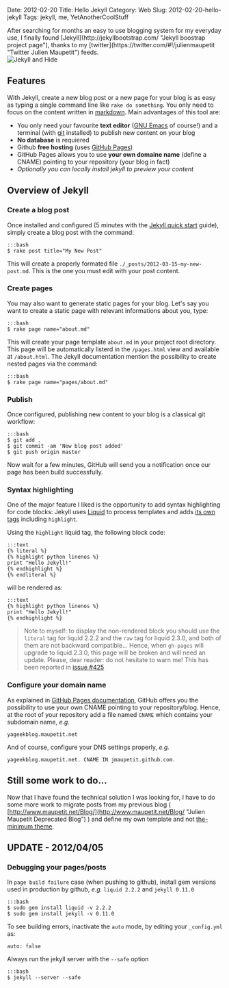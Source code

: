 Date: 2012-02-20
Title: Hello Jekyll
Category: Web
Slug: 2012-02-20-hello-jekyll
Tags: jekyll, me, YetAnotherCoolStuff

<div class="intro" markdown="1">
After searching for months an easy to use blogging system for my everyday use, I finally found [Jekyll](http://jekyllbootstrap.com/ "Jekyll boostrap project page"), thanks to my [twitter](https://twitter.com/#!/julienmaupetit "Twitter Julien Maupetit") feeds.
</div>

<img src="http://mskstatic.com/386/515/medias/photos/programmes/moins_de150000/132996/dr-jekyll-and-mr-hyde.jpg" alt="Jekyll and Hide" />

## Features

With Jekyll, create a new blog post or a new page for your blog is as easy as typing a single command line like `rake do something`. You only need to focus on the content written in [markdown](http://daringfireball.net/projects/markdown/syntax "Markdown syntax"). Main advantages of this tool are:

* You only need your favourite **text editor** ([GNU Emacs](http://www.gnu.org/software/emacs/ "GNU Emacs Project page") of course!) and a terminal (with [git](http://git-scm.com/ "git SCM") installed) to publish new content on your blog
* **No database** is requiered
* Github **free hosting** (uses [GitHub Pages](http://pages.github.com/ "GitHub Pages"))
* GitHub Pages allows you to use **your own domaine name** (define a CNAME) pointing to your repository (your blog in fact)
* *Optionally you can locally install jekyll to preview your content*

## Overview of Jekyll

### Create a blog post

Once installed and configured (5 minutes with the [Jekyll quick start](http://jekyllbootstrap.com/usage/jekyll-quick-start.html) guide), simply create a blog post with the command:

	:::bash
    $ rake post title="My New Post"

This will create a properly formated file `./_posts/2012-03-15-my-new-post.md`. This is the one you must edit with your post content.

### Create pages

You may also want to generate static pages for your blog. Let's say you want to create a static page with relevant informations about you, type:

	:::bash
    $ rake page name="about.md"

This will create your page template `about.md` in your project root directory. This page will be automatically listerd in the `/pages.html` view and available at `/about.html`. The Jekyll documentation mention the possibility to create nested pages via the command:

	:::bash
    $ rake page name="pages/about.md"

### Publish

Once configured, publishing new content to your blog is a classical git workflow:

	:::bash
    $ git add .
    $ git commit -am 'New blog post added'
    $ git push origin master

Now wait for a few minutes, GitHub will send you a notification once our page has been build successfully.

### Syntax highlighting

One of the major feature I liked is the opportunity to add syntax highlighting for code blocks: Jekyll uses [Liquid](http://www.liquidmarkup.org) to process templates and adds [its own tags](https://github.com/mojombo/jekyll/wiki/liquid-extensions "See Jekyll Liquid extensions") including `highlight`.

Using the `highlight` liquid tag, the following block code:

	:::text
	{% literal %}
    {% highlight python linenos %}
    print "Hello Jekyll!"
    {% endhighlight %}
	{% endliteral %}

will be rendered as:

	:::text
	{% highlight python linenos %}
	print "Hello Jekyll!"
	{% endhighlight %}


>Note to myself: to display the non-rendered block you should use the `literal` tag for liquid 2.2.2 and the `raw` tag for liquid 2.3.0, and both of them are not backward compatible... Hence, when `gh-pages` will upgrade to liquid 2.3.0, this page will be broken and will need an update. Please, dear reader: do not hesitate to warn me! This has been reported in [issue #425](https://github.com/mojombo/jekyll/issues/425)


### Configure your domain name

As explained in [GitHub Pages documentation](http://pages.github.com/#custom_domains "Read GitHub Pages Documentation"), GitHub offers you the possibility to use your own CNAME pointing to your repository/blog. Hence, at the root of your repository add a file named `CNAME` which contains your subdomain name, *e.g.*

    yageekblog.maupetit.net

And of course, configure your DNS settings properly, *e.g.*

    yageekblog.maupetit.net. CNAME IN jmaupetit.github.com.


## Still some work to do...

Now that I have found the technical solution I was looking for, I have to do some more work to migrate posts from my previous blog ( [http://www.maupetit.net/Blog/](http://www.maupetit.net/Blog/ "Julien Maupetit Deprecated Blog") ) and define my own template and not [the-minimum theme](http://themes.jekyllbootstrap.com/ "Theme for Jekyll-bootstrap").

## UPDATE - 2012/04/05 

### Debugging your pages/posts

In `page build failure` case (when pushing to github), install gem versions used in production by github, *e.g.* `liquid 2.2.2` and `jekyll 0.11.0`

	:::bash
    $ sudo gem install liquid -v 2.2.2
    $ sudo gem install jekyll -v 0.11.0

To see building errors, inactivate the `auto` mode, by editing your `_config.yml` as:

    auto: false

Always run the jekyll server with the `--safe` option
	
	:::bash
    $ jekyll --server --safe
